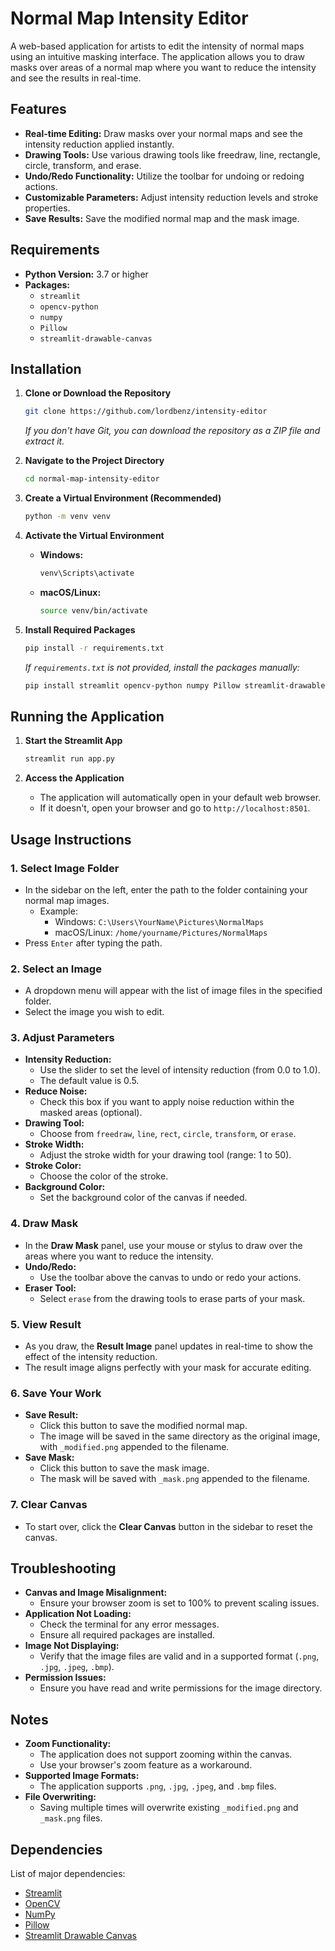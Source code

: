 
# Normal Map Intensity Editor

A web-based application for artists to edit the intensity of normal maps using an intuitive masking interface. The application allows you to draw masks over areas of a normal map where you want to reduce the intensity and see the results in real-time.

## Features

- **Real-time Editing:** Draw masks over your normal maps and see the intensity reduction applied instantly.
- **Drawing Tools:** Use various drawing tools like freedraw, line, rectangle, circle, transform, and erase.
- **Undo/Redo Functionality:** Utilize the toolbar for undoing or redoing actions.
- **Customizable Parameters:** Adjust intensity reduction levels and stroke properties.
- **Save Results:** Save the modified normal map and the mask image.

## Requirements

- **Python Version:** 3.7 or higher
- **Packages:**
  - `streamlit`
  - `opencv-python`
  - `numpy`
  - `Pillow`
  - `streamlit-drawable-canvas`

## Installation

1. **Clone or Download the Repository**

   ```bash
   git clone https://github.com/lordbenz/intensity-editor
   ```

   *If you don't have Git, you can download the repository as a ZIP file and extract it.*

2. **Navigate to the Project Directory**

   ```bash
   cd normal-map-intensity-editor
   ```

3. **Create a Virtual Environment (Recommended)**

   ```bash
   python -m venv venv
   ```

4. **Activate the Virtual Environment**

   - **Windows:**

     ```bash
     venv\Scripts\activate
     ```

   - **macOS/Linux:**

     ```bash
     source venv/bin/activate
     ```

5. **Install Required Packages**

   ```bash
   pip install -r requirements.txt
   ```

   *If `requirements.txt` is not provided, install the packages manually:*

   ```bash
   pip install streamlit opencv-python numpy Pillow streamlit-drawable-canvas
   ```

## Running the Application

1. **Start the Streamlit App**

   ```bash
   streamlit run app.py
   ```

2. **Access the Application**

   - The application will automatically open in your default web browser.
   - If it doesn't, open your browser and go to `http://localhost:8501`.

## Usage Instructions

### 1. Select Image Folder

- In the sidebar on the left, enter the path to the folder containing your normal map images.
  - Example:
    - Windows: `C:\Users\YourName\Pictures\NormalMaps`
    - macOS/Linux: `/home/yourname/Pictures/NormalMaps`
- Press `Enter` after typing the path.

### 2. Select an Image

- A dropdown menu will appear with the list of image files in the specified folder.
- Select the image you wish to edit.

### 3. Adjust Parameters

- **Intensity Reduction:**
  - Use the slider to set the level of intensity reduction (from 0.0 to 1.0).
  - The default value is 0.5.
- **Reduce Noise:**
  - Check this box if you want to apply noise reduction within the masked areas (optional).
- **Drawing Tool:**
  - Choose from `freedraw`, `line`, `rect`, `circle`, `transform`, or `erase`.
- **Stroke Width:**
  - Adjust the stroke width for your drawing tool (range: 1 to 50).
- **Stroke Color:**
  - Choose the color of the stroke.
- **Background Color:**
  - Set the background color of the canvas if needed.

### 4. Draw Mask

- In the **Draw Mask** panel, use your mouse or stylus to draw over the areas where you want to reduce the intensity.
- **Undo/Redo:**
  - Use the toolbar above the canvas to undo or redo your actions.
- **Eraser Tool:**
  - Select `erase` from the drawing tools to erase parts of your mask.

### 5. View Result

- As you draw, the **Result Image** panel updates in real-time to show the effect of the intensity reduction.
- The result image aligns perfectly with your mask for accurate editing.

### 6. Save Your Work

- **Save Result:**
  - Click this button to save the modified normal map.
  - The image will be saved in the same directory as the original image, with `_modified.png` appended to the filename.
- **Save Mask:**
  - Click this button to save the mask image.
  - The mask will be saved with `_mask.png` appended to the filename.

### 7. Clear Canvas

- To start over, click the **Clear Canvas** button in the sidebar to reset the canvas.

## Troubleshooting

- **Canvas and Image Misalignment:**
  - Ensure your browser zoom is set to 100% to prevent scaling issues.
- **Application Not Loading:**
  - Check the terminal for any error messages.
  - Ensure all required packages are installed.
- **Image Not Displaying:**
  - Verify that the image files are valid and in a supported format (`.png`, `.jpg`, `.jpeg`, `.bmp`).
- **Permission Issues:**
  - Ensure you have read and write permissions for the image directory.

## Notes

- **Zoom Functionality:**
  - The application does not support zooming within the canvas.
  - Use your browser's zoom feature as a workaround.
- **Supported Image Formats:**
  - The application supports `.png`, `.jpg`, `.jpeg`, and `.bmp` files.
- **File Overwriting:**
  - Saving multiple times will overwrite existing `_modified.png` and `_mask.png` files.

## Dependencies

List of major dependencies:

- [Streamlit](https://streamlit.io/)
- [OpenCV](https://opencv.org/)
- [NumPy](https://numpy.org/)
- [Pillow](https://pillow.readthedocs.io/)
- [Streamlit Drawable Canvas](https://github.com/andfanilo/streamlit-drawable-canvas)
